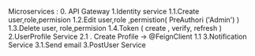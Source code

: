 Microservices :
0. API Gateway
1.Identity service
  1.1.Create user,role,permision 
  1.2.Edit user,role ,permistion( PreAuthori ('Admin') )
  1.3.Delete user, role,permision
  1.4.Token ( create , verify, refresh )
2.UserProfile Service
  2.1 . Create Profile -> @FeignClient 1.1
3.Notification Service
  3.1.Send email
3.PostUser Service
